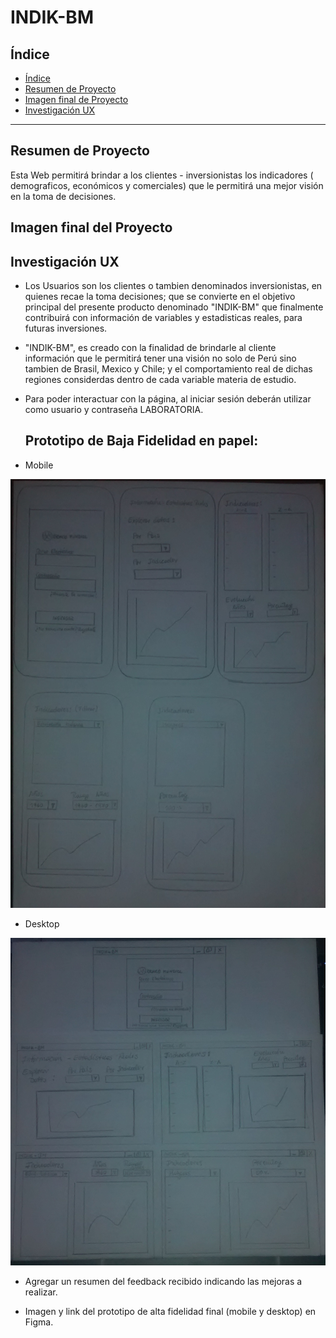 # INDIK-BM

## Índice

- [Índice](#índice)
- [Resumen de Proyecto](#preámbulo)
- [Imagen final de Proyecto](#objetivos-de-aprendizaje)
- [Investigación UX](#consideraciones-generales)

***

## Resumen de Proyecto

Esta Web permitirá brindar a los clientes - inversionistas los indicadores ( demograficos,
económicos y comerciales) que le permitirá una mejor visión en la toma de decisiones.

## Imagen final del Proyecto



## Investigación UX

  - Los Usuarios son los clientes o tambien denominados inversionistas, en quienes recae la toma decisiones; que se convierte en el objetivo principal del presente producto denominado "INDIK-BM" que finalmente contribuirá  con información de variables y estadisticas reales, para futuras inversiones.

  - "INDIK-BM", es creado con la finalidad de brindarle al cliente información  que le permitirá tener una visión no solo de Perú sino tambien de Brasil, Mexico y Chile; y el comportamiento real de dichas regiones considerdas dentro de cada variable materia de estudio.

  - Para poder interactuar con la página, al iniciar sesión deberán utilizar como usuario y contraseña LABORATORIA.

    ## Prototipo de Baja Fidelidad en papel:
  
  - Mobile 

  ![Prototipo en papel](imagenes/celular.jpg "Prototipo en papel")

  - Desktop

  ![Prototipo en papel](imagenes/desktop.jpg "Prototipo en papel")

  - Agregar un resumen del feedback recibido indicando las mejoras a realizar.

  - Imagen y link del prototipo de alta fidelidad final (mobile y desktop) en 
  Figma.

